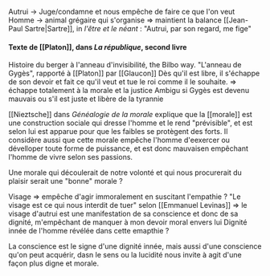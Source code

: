 Autrui -> Juge/condamne et nous empêche de faire ce que l'on veut
Homme -> animal grégaire qui s'organise => maintient la balance
[[Jean-Paul Sartre|Sartre]], in *l'être et le néant* : "Autrui, par son regard, me fige"

#### Texte de [[Platon]], dans *La république*, second livre
Histoire du berger à l'anneau d'invisibilité, the Bilbo way.
"L'anneau de Gygès", rapporté à [[Platon]]  par [[Glaucon]]
Dès qu'il est libre, il s'échappe de son devoir et fait ce qu'il veut et tue le roi comme il le souhaite. 
=> échappe totalement à la morale et la justice
Ambigu si Gygès est devenu mauvais ou s'il est juste et libère de la tyrannie

[[Nieztsche]] dans *Généalogie de la morale* explique que la [[morale]] est une construction sociale qui dresse l'homme et le rend "prévisible", et est selon lui est apparue pour que les faibles se protègent des forts. Il considère aussi que cette morale empêche l'homme d'eexercer ou dévelloper toute forme de puissance, et est donc mauvaisen empêchant l'homme de vivre selon ses passions.

Une morale qui découlerait de notre volonté et qui nous procurerait du plaisir serait une "bonne" morale ?

Visage => empêche d'agir immoralement en suscitant l'empathie ?
"Le visage est ce qui nous interdit de tuer" selon [[Emmanuel Levinas]] => le visage d'autrui est une manifestation de sa conscience et donc de sa dignité, m'empêchant de manquer à mon devoir moral envers lui
Dignité innée de l'homme révélée dans cette emapthie ?

La conscience est le signe d'une dignité innée, mais aussi d'une conscience qu'on peut acquérir, dasn le sens ou la lucidité nous invite à agit d'une façon plus digne et morale.